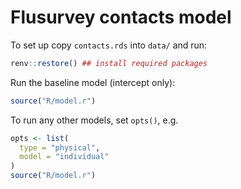 
# Flusurvey contacts model

To set up copy `contacts.rds` into `data/` and run:

``` r
renv::restore() ## install required packages
```

Run the baseline model (intercept only):

``` r
source("R/model.r")
```

To run any other models, set `opts()`, e.g.

``` r
opts <- list(
  type = "physical",
  model = "individual"
)
source("R/model.r")
```
